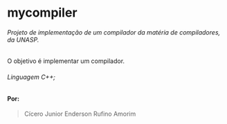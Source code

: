 # mycompiler

###### Projeto de implementação de um compilador da matéria de compiladores, da UNASP.

O objetivo é implementar um compilador.
 
###### Linguagem C++;
#### Por: 
>Cícero Junior
>Enderson Rufino Amorim
